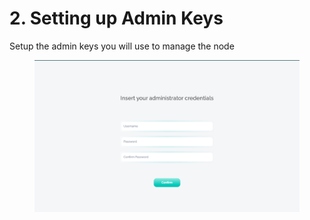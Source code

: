 # 2. Setting up Admin Keys

Setup the admin keys you will use to manage the node

<figure><img src="../.gitbook/assets/image (3).png" alt=""><figcaption></figcaption></figure>
